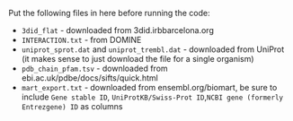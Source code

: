Put the following files in here before running the code:
- `3did_flat` - downloaded from 3did.irbbarcelona.org
- `INTERACTION.txt` - from DOMINE
- `uniprot_sprot.dat` and `uniprot_trembl.dat` - downloaded from UniProt (it makes sense to just download 
the file for a single organism)
- ``pdb_chain_pfam.tsv`` - downloaded from ebi.ac.uk/pdbe/docs/sifts/quick.html
- ``mart_export.txt`` - downloaded from ensembl.org/biomart, be sure to include ``Gene stable ID``, 
``UniProtKB/Swiss-Prot ID``,``NCBI gene (formerly Entrezgene) ID`` as columns